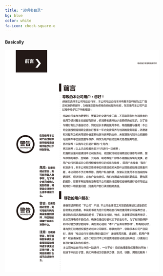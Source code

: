 ```yaml
---
title: "说明书目录"
bg: blue
color: white
fa-icon: check-square-o
---
```


#### Basically
![image tooltip here](/img/um/images/um%20(2).jpg)